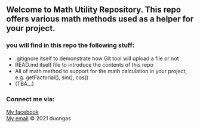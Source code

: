 ## Welcome to Math Utility Repository. This repo offers various math methods used as a helper for your project.
### __you will find in this repo the following stuff:__
* .gitignore itself to demonstrate how Git tool will upload a file or not 
* READ.md itself file to introduce the contents of this repo
* All of math method to support for the math calculation in your project, e.g. getFactorial(), sin(), cos()
* (TBA...)
### Connect me via:
[My facebook](none)  
[My email](duongasima@gmail.com)
© 2021 duongas

